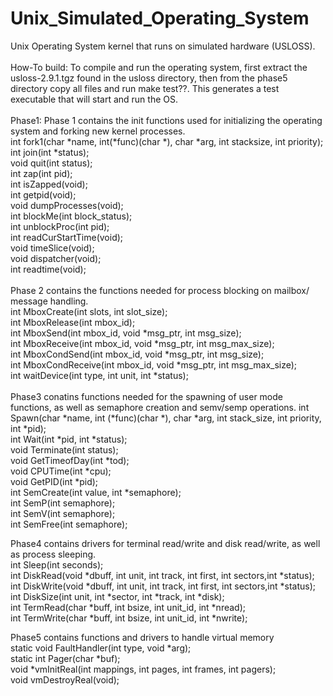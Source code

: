 # Unix_Simulated_Operating_System
Unix Operating System kernel that runs on simulated hardware (USLOSS).
<br /><br />
How-To build:
To compile and run the operating system, first extract the usloss-2.9.1.tgz found in the usloss directory, 
then from the phase5 directory copy all files and run make test??. This generates a test executable that will start and run the OS.
<br /><br />
Phase1:
Phase 1 contains the init functions used for initializing the operating system and forking new kernel processes.<br />
int   fork1(char *name, int(*func)(char *), char *arg, int stacksize, int priority);<br />
int   join(int *status);<br />
void  quit(int status);<br />
int   zap(int pid);<br />
int   isZapped(void);<br />
int   getpid(void);<br />
void  dumpProcesses(void);<br />
int   blockMe(int block_status);<br />
int   unblockProc(int pid);<br />
int   readCurStartTime(void);<br />
void  timeSlice(void);<br />
void  dispatcher(void);<br />
int   readtime(void);<br />
<br />
Phase 2 contains the functions needed for process blocking on mailbox/ message handling.<br />
int MboxCreate(int slots, int slot_size);<br />
int MboxRelease(int mbox_id);<br />
int MboxSend(int mbox_id, void *msg_ptr, int msg_size);<br />
int MboxReceive(int mbox_id, void *msg_ptr, int msg_max_size);<br />
int MboxCondSend(int mbox_id, void *msg_ptr, int msg_size);<br />
int MboxCondReceive(int mbox_id, void *msg_ptr, int msg_max_size);<br />
int waitDevice(int type, int unit, int *status);<br />
<br />
Phase3 conatins functions needed for the spawning of user mode functions, as well as semaphore creation and semv/semp operations.
int  Spawn(char *name, int (*func)(char *), char *arg, int stack_size, int priority, int *pid);<br />
int  Wait(int *pid, int *status);<br />
void Terminate(int status);<br />
void GetTimeofDay(int *tod);<br />
void CPUTime(int *cpu);<br />
void GetPID(int *pid);<br />
int  SemCreate(int value, int *semaphore);<br />
int  SemP(int semaphore);<br />
int  SemV(int semaphore);<br />
int  SemFree(int semaphore);<br />

Phase4 contains drivers for terminal read/write and disk read/write, as well as process sleeping.<br />
int  Sleep(int seconds);<br />
int  DiskRead(void *dbuff, int unit, int track, int first, int sectors,int *status);<br />
int  DiskWrite(void *dbuff, int unit, int track, int first, int sectors,int *status);<br />
int  DiskSize(int unit, int *sector, int *track, int *disk);<br />
int  TermRead(char *buff, int bsize, int unit_id, int *nread);<br />
int  TermWrite(char *buff, int bsize, int unit_id, int *nwrite);<br />

Phase5 contains functions and drivers to handle virtual memory<br />
static void FaultHandler(int  type, void *arg);<br />
static int Pager(char *buf);<br />
void *vmInitReal(int mappings, int pages, int frames, int pagers);<br />
void vmDestroyReal(void);<br />
